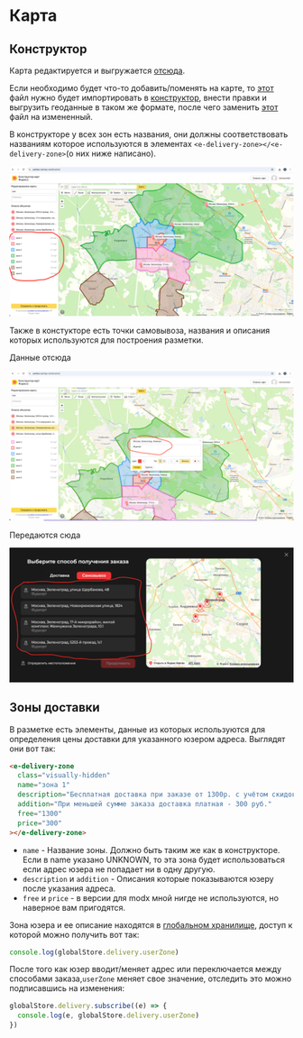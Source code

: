 # Карта

## Конструктор

Карта редактируется и выгружается [отсюда](https://yandex.ru/map-constructor/).

Если необходимо будет что-то добавить/поменять на карте, то [этот](../../public/map.geojson) файл нужно будет импортировать в [конструктор](https://yandex.ru/map-constructor/), внести правки и выгрузить геоданные в таком же формате, после чего заменить [этот](../../public/map.geojson) файл на измененный.

В конструкторе у всех зон есть названия, они должны соответствовать названиям которое используются в элементах `<e-delivery-zone></<e-delivery-zone>`(о них ниже написано).

<img src="./1.png"></img>

Также в констукторе есть точки самовывоза, названия и описания которых используются для построения разметки.

Данные отсюда

<img src="./2.png"></img>

Передаются сюда

<img src="./3.png"></img>

## Зоны доставки

В разметке есть элементы, данные из которых используются для определения цены доставки для указанного юзером адреса. Выглядят они вот так:

```html
<e-delivery-zone
  class="visually-hidden"
  name="зона 1"
  description="Бесплатная доставка при заказе от 1300р. с учётом скидок"
  addition="При меньшей сумме заказа доставка платная - 300 руб."
  free="1300"
  price="300"
></e-delivery-zone>
```

- `name` - Название зоны. Должно быть таким же как в конструкторе. Если в name указано UNKNOWN, то эта зона будет использоваться если адрес юзера не попадает ни в одну другую.
- `description` и `addition` - Описания которые показываются юзеру после указания адреса.
- `free` и `price` - в версии для modx мной нигде не используются, но наверное вам пригодятся.

Зона юзера и ее описание находятся в [глобальном хранилище](../globalStore.md), доступ к которой можно получить вот так:

```js
console.log(globalStore.delivery.userZone)
```

После того как юзер вводит/меняет адрес или переключается между способами заказа,`userZone` меняет свое значение, отследить это можно подписавшись на изменения:

```js
globalStore.delivery.subscribe((e) => {
  console.log(e, globalStore.delivery.userZone)
})
```
